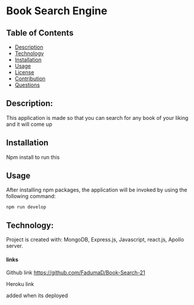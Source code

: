 # Book Search Engine

## Table of Contents

- [Description](#description)
- [Technology](#Technology)
- [Installation](#installation)
- [Usage](#usage)
- [License](#license)
- [Contribution](#contribution)
- [Questions](#questions)

## Description:

This application is made so that you can search for any book of your liking and it will come up 

## Installation

Npm install to run this 

## Usage

After installing npm packages, the application will be invoked by using the following command:

```
npm run develop
```

## Technology:

Project is created with:
MongoDB, Express.js, Javascript, react.js, Apollo server. 

#### links 

Github link 
https://github.com/FadumaD/Book-Search-21

Heroku link 

added when its deployed 


